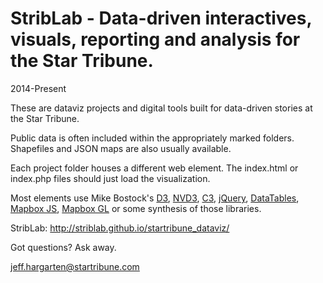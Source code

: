 # StribLab - Data-driven interactives, visuals, reporting and analysis for the Star Tribune.

2014-Present

These are dataviz projects and digital tools built for data-driven stories at the Star Tribune.

Public data is often included within the appropriately marked folders. Shapefiles and JSON maps are also usually available.

Each project folder houses a different web element. The index.html or index.php files should just load the visualization.

Most elements use Mike Bostock's [D3](https://github.com/mbostock/d3), [NVD3](http://nvd3.org/), [C3](https://github.com/masayuki0812/c3), [jQuery](https://github.com/jquery/jquery), [DataTables](https://www.datatables.net/), [Mapbox JS](https://www.mapbox.com/mapbox.js/api/v2.2.2/), [Mapbox GL](https://www.mapbox.com/mapbox-gl-js/api/) or some synthesis of those libraries.

StribLab: http://striblab.github.io/startribune_dataviz/

Got questions? Ask away. 

jeff.hargarten@startribune.com
